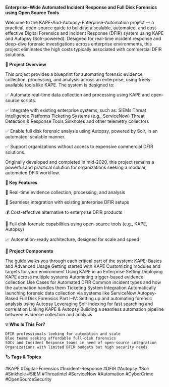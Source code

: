 **Enterprise-Wide Automated Incident Response and Full Disk Forensics using Open Source Tools**

Welcome to the KAPE-And-Autopsy-Enterprise-Automation project — a practical, open-source guide to building a scalable, automated, and cost-effective Digital Forensics and Incident Response (DFIR) system using KAPE and Autopsy (Solr-powered). Designed for real-time incident response and deep-dive forensic investigations across enterprise environments, this project eliminates the high costs typically associated with commercial DFIR solutions.

**🧠 Project Overview**

This project provides a blueprint for automating forensic evidence collection, processing, and analysis across an enterprise, using freely available tools like KAPE. The system is designed to:

✅ Automate real-time data collection and processing using KAPE and open-source scripts.

✅ Integrate with existing enterprise systems, such as:
	SIEMs
	Threat Intelligence Platforms
	Ticketing Systems (e.g., ServiceNow)
	Threat Detection & Response Tools
	Sinkholes and other telemetry collectors

✅ Enable full disk forensic analysis using Autopsy, powered by Solr, in an automated, scalable manner.

✅ Support organizations without access to expensive commercial DFIR solutions.

Originally developed and completed in mid-2020, this project remains a powerful and practical solution for organizations seeking a modular, automated DFIR workflow.

**🌟 Key Features**

🔄 Real-time evidence collection, processing, and analysis

🔌 Seamless integration with existing enterprise DFIR setups

💰 Cost-effective alternative to enterprise DFIR products

🧰 Full disk forensic capabilities using open-source tools (e.g., KAPE, Autopsy)

📈 Automation-ready architecture, designed for scale and speed

**🧩 Project Components**

The guide walks you through each critical part of the system:
KAPE: Basics and Advanced Usage
	Getting started with KAPE
	Customizing modules and targets for your environment
Using KAPE in an Enterprise Setting
	Deploying KAPE across multiple systems
	Automating trigger-based evidence collection
Use Cases for Automated DFIR
	Common incident types and how the automation handles them
Ticketing System Integration
	Automatically launching forensic data collection via systems like ServiceNow
Autopsy-Based Full Disk Forensics
	Part I–IV: Setting up and automating forensic analysis using Autopsy
	Leveraging Solr indexing for fast searching and correlation
Linking KAPE & Autopsy
	Building a seamless automation pipeline between evidence collection and analysis

**💡 Who Is This For?**

	DFIR professionals looking for automation and scale
	Blue teams seeking affordable full-disk forensics
	SOCs and Incident Response teams in need of open-source integration
	Organizations with limited DFIR budgets but high security needs

**🏷️ Tags & Topics**

#KAPE #Digital-Forensics #Incident-Response #DFIR #Autopsy #Solr #Sinkhole #SIEM #ThreatIntel #ServiceNow #Automation #CyberCrime #OpenSourceSecurity
